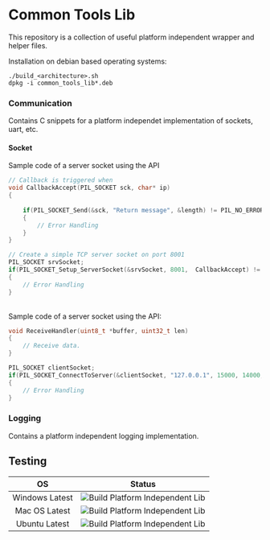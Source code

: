 # Common Tools Lib
This repository is a collection of useful platform independent wrapper and helper files.

Installation on debian based operating systems:
```shell
./build_<architecture>.sh
dpkg -i common_tools_lib*.deb
```

### Communication
Contains C snippets for a platform independet implementation of sockets, uart, etc.

#### Socket

Sample code of a server socket using the API
```c
// Callback is triggered when 
void CallbackAccept(PIL_SOCKET sck, char* ip)
{
    
    if(PIL_SOCKET_Send(&sck, "Return message", &length) != PIL_NO_ERROR)
    {
        // Error Handling
    }
}

// Create a simple TCP server socket on port 8001
PIL_SOCKET srvSocket;
if(PIL_SOCKET_Setup_ServerSocket(&srvSocket, 8001,  CallbackAccept) != PIL_NO_ERROR)
{
    // Error Handling
}

```
<br>
Sample code of a server socket using the API:

```c
void ReceiveHandler(uint8_t *buffer, uint32_t len)
{
    // Receive data.
}

PIL_SOCKET clientSocket;
if(PIL_SOCKET_ConnectToServer(&clientSocket, "127.0.0.1", 15000, 14000, ReceiveHandler) != PIL_NO_ERROR)
{
    // Error Handling
}
```

### Logging
Contains a platform independent logging implementation.

## Testing

|       OS       |                                                                Status                                                     | 
|:--------------:|:-------------------------------------------------------------------------------------------------------------------------:|
|Windows Latest  | ![Build Platform Independent Lib](https://github.com/FlorianFrank/common_tools_lib/actions/workflows/cmake.yml/badge.svg) |
|Mac OS Latest   | ![Build Platform Independent Lib](https://github.com/FlorianFrank/common_tools_lib/actions/workflows/cmake.yml/badge.svg) |
|Ubuntu Latest   | ![Build Platform Independent Lib](https://github.com/FlorianFrank/common_tools_lib/actions/workflows/cmake.yml/badge.svg) |


